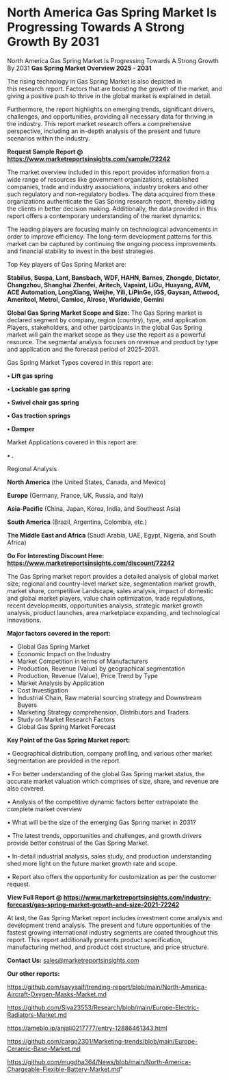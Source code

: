 # North America Gas Spring Market Is Progressing Towards A Strong Growth By 2031
North America Gas Spring Market Is Progressing Towards A Strong Growth By 2031
<Strong> Gas Spring Market Overview 2025 - 2031</strong>

The rising technology in Gas Spring Market is also depicted in this research report. Factors that are boosting the growth of the market, and giving a positive push to thrive in the global market is explained in detail.

Furthermore, the report highlights on emerging trends, significant drivers, challenges, and opportunities, providing all necessary data for thriving in the industry. This report market research offers a comprehensive perspective, including an in-depth analysis of the present and future scenarios within the industry.

<strong>Request Sample Report @ <a href=https://www.marketreportsinsights.com/sample/72242>https://www.marketreportsinsights.com/sample/72242</a></strong>

The market overview included in this report provides information from a wide range of resources like government organizations, established companies, trade and industry associations, industry brokers and other such regulatory and non-regulatory bodies. The data acquired from these organizations authenticate the Gas Spring research report, thereby aiding the clients in better decision making. Additionally, the data provided in this report offers a contemporary understanding of the market dynamics.

The leading players are focusing mainly on technological advancements in order to improve efficiency. The long-term development patterns for this market can be captured by continuing the ongoing process improvements and financial stability to invest in the best strategies.

Top Key players of Gas Spring Market are:

<strong>Stabilus, Suspa, Lant, Bansbach, WDF, HAHN, Barnes, Zhongde, Dictator, Changzhou, Shanghai Zhenfei, Aritech, Vapsint, LiGu, Huayang, AVM, ACE Automation, LongXiang, Weijhe, Yili, LiPinGe, IGS, Gaysan, Attwood, Ameritool, Metrol, Camloc, Alrose, Worldwide, Gemini</strong>

<strong><b>Global Gas Spring Market Scope and Size:</b></strong>
The Gas Spring market is declared segment by company, region (country), type, and application. Players, stakeholders, and other participants in the global Gas Spring market will gain the market scope as they use the report as a powerful resource. The segmental analysis focuses on revenue and product by type and application and the forecast period of 2025-2031.

Gas Spring Market Types covered in this report are:

<strong>• Lift gas spring

• Lockable gas spring

• Swivel chair gas spring

• Gas traction springs

• Damper</strong>

Market Applications covered in this report are:

<strong>• .</strong> 

Regional Analysis

<strong>North America</strong> (the United States, Canada, and Mexico)

<strong>Europe</strong> (Germany, France, UK, Russia, and Italy)

<strong>Asia-Pacific</strong> (China, Japan, Korea, India, and Southeast Asia)

<strong>South America</strong> (Brazil, Argentina, Colombia, etc.)

<strong>The Middle East and Africa</strong> (Saudi Arabia, UAE, Egypt, Nigeria, and South Africa)

<strong>Go For Interesting Discount Here: <a href=https://www.marketreportsinsights.com/discount/72242>https://www.marketreportsinsights.com/discount/72242</a></strong>

The Gas Spring market report provides a detailed analysis of global market size, regional and country-level market size, segmentation market growth, market share, competitive Landscape, sales analysis, impact of domestic and global market players, value chain optimization, trade regulations, recent developments, opportunities analysis, strategic market growth analysis, product launches, area marketplace expanding, and technological innovations.

<strong><b>Major factors covered in the report:</b></strong>
<ul>
  <li>Global Gas Spring Market </li>
  <li>Economic Impact on the Industry</li>
  <li>Market Competition in terms of Manufacturers</li>
  <li>Production, Revenue (Value) by geographical segmentation</li>
  <li>Production, Revenue (Value), Price Trend by Type</li>
  <li>Market Analysis by Application</li>
  <li>Cost Investigation</li>
  <li>Industrial Chain, Raw material sourcing strategy and Downstream Buyers</li>
  <li>Marketing Strategy comprehension, Distributors and Traders</li>
  <li>Study on Market Research Factors</li>
  <li>Global Gas Spring Market Forecast</li>
</ul>

<strong><b>Key Point of the Gas Spring Market report:</b></strong>

• Geographical distribution, company profiling, and various other market segmentation are provided in the report.

• For better understanding of the global Gas Spring market status, the accurate market valuation which comprises of size, share, and revenue are also covered.

• Analysis of the competitive dynamic factors better extrapolate the complete market overview

• What will be the size of the emerging Gas Spring market in 2031?

• The latest trends, opportunities and challenges, and growth drivers provide better construal of the Gas Spring Market.

• In-detail industrial analysis, sales study, and production understanding shed more light on the future market growth rate and scope.

• Report also offers the opportunity for customization as per the customer request.

<strong><b>View Full Report @ <a href=https://www.marketreportsinsights.com/industry-forecast/gas-spring-market-growth-and-size-2021-72242>https://www.marketreportsinsights.com/industry-forecast/gas-spring-market-growth-and-size-2021-72242</a></b></strong>


At last, the Gas Spring Market report includes investment come analysis and development trend analysis. The present and future opportunities of the fastest growing international industry segments are coated throughout this report. This report additionally presents product specification, manufacturing method, and product cost structure, and price structure.

<strong>Contact Us:</strong>
sales@marketreportsinsights.com

<strong>Our other reports:</strong>

<a href=https://github.com/sayysaif/trending-report/blob/main/North-America-Aircraft-Oxygen-Masks-Market.md>https://github.com/sayysaif/trending-report/blob/main/North-America-Aircraft-Oxygen-Masks-Market.md</a>

<a href=https://github.com/Siya23553/Research/blob/main/Europe-Electric-Radiators-Market.md>https://github.com/Siya23553/Research/blob/main/Europe-Electric-Radiators-Market.md</a>

<a href=https://ameblo.jp/anjali0217777/entry-12886461343.html>https://ameblo.jp/anjali0217777/entry-12886461343.html</a>

<a href=https://github.com/cargo2301/Marketing-trends/blob/main/Europe-Ceramic-Base-Market.md>https://github.com/cargo2301/Marketing-trends/blob/main/Europe-Ceramic-Base-Market.md</a>

<a href=https://github.com/mugdha364/News/blob/main/North-America-Chargeable-Flexible-Battery-Market.md>https://github.com/mugdha364/News/blob/main/North-America-Chargeable-Flexible-Battery-Market.md</a>"
